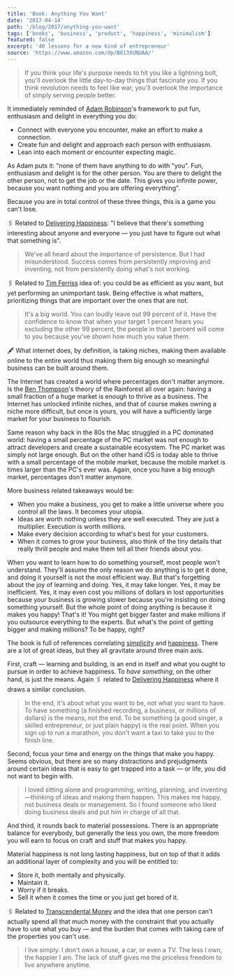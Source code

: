 ```yaml
---
title: 'Book: Anything You Want'
date: '2017-04-14'
path: '/blog/2017/anything-you-want'
tags: ['books', 'business', 'product', 'happiness', 'minimalism']
featured: false
excerpt: '40 lessons for a new kind of entrepreneur'
source: 'https://www.amazon.com/dp/B013XUNUAA/'
---
```


> If you think your life's purpose needs to hit you like a lightning bolt, you'll overlook the little day-to-day things that fascinate you. If you think revolution needs to feel like war, you'll overlook the importance of simply serving people better.

It immediately reminded of [Adam Robinson](https://en.wikipedia.org/wiki/Adam_Robinson)'s framework to put fun, enthusiasm and delight in everything you do:

- Connect with everyone you encounter, make an effort to make a connection.
- Create fun and delight and approach each person with enthusiasm.
- Lean into each moment or encounter expecting magic.

As Adam puts it: "none of them have anything to do with "you". Fun, enthusiasm and delight is for the other person. You are there to delight the other person, not to get the job or the date. This gives you infinite power, because you want nothing and you are offering everything".

Because you are in total control of these three things, this is a game you can't lose.

🖇 Related to [Delivering Happiness](/blog/2017/delivering-happiness): "I believe that there's something interesting about anyone and everyone — you just have to figure out what that something is".

> We've all heard about the importance of persistence. But I had misunderstood. Success comes from persistently improving and inventing, not from persistently doing what's not working.

🖇 Related to [Tim Ferriss](https://en.wikipedia.org/wiki/Tim_Ferriss) idea of: you could be as efficient as you want, but yet performing an unimportant task. Being effective is what matters, prioritizing things that are important over the ones that are not.

> It's a big world. You can loudly leave out 99 percent of it. Have the confidence to know that when your target 1 percent hears you excluding the other 99 percent, the people in that 1 percent will come to you because you've shown how much you value them.

🖋 What internet does, by definition, is taking niches, making them available online to the entire world thus making them big enough so meaningful business can be built around them.

The Internet has created a world where percentages don't matter anymore. Is the [Ben Thompson](http://exponent.fm/episode-012-the-internet-rainforest/)'s theory of the Rainforest all over again: having a small fraction of a huge market is enough to thrive as a business. The Internet has unlocked infinite niches, and that of course makes owning a niche more difficult, but once is yours, you will have a sufficiently large market for your business to flourish.

Same reason why back in the 80s the Mac struggled in a PC dominated world: having a small percentage of the PC market was not enough to attract developers and create a sustainable ecosystem. The PC market was simply not large enough. But on the other hand iOS is today able to thrive with a small percentage of the mobile market, because the mobile market is times larger than the PC's ever was. Again, once you have a big enough market, percentages don't matter anymore.

More business related takeaways would be:

- When you make a business, you get to make a little universe where you control all the laws. It becomes your utopia.
- Ideas are worth nothing unless they are well executed. They are just a multiplier. Execution is worth millions.
- Make every decision according to what's best for your customers.
- When it comes to grow your business, also think of the tiny details that really thrill people and make them tell all their friends about you.

When you want to learn how to do something yourself, most people won't understand. They'll assume the only reason we do anything is to get it done, and doing it yourself is not the most efficient way. But that's forgetting about the joy of learning and doing. Yes, it may take longer. Yes, it may be inefficient. Yes, it may even cost you millions of dollars in lost opportunities because your business is growing slower because you're insisting on doing something yourself. But the whole point of doing anything is because it makes you happy! That's it! You might get bigger faster and make millions if you outsource everything to the experts. But what's the point of getting bigger and making millions? To be happy, right?

The book is full of references correlating [simplicity](/tags/simplicity) and [happiness](/tags/happiness). There are a lot of great ideas, but they all gravitate around three main axis.

First, craft — learning and building, is an end in itself and what you ought to pursue in order to achieve happiness. To _have something_, on the other hand, is just the means. Again 🖇 related to [Delivering Happiness](/blog/2017/delivering-happiness) where it draws a similar conclusion.

> In the end, it's about what you want to be, not what you want to have. To have something (a finished recording, a business, or millions of dollars) is the means, not the end. To be something (a good singer, a skilled entrepreneur, or just plain happy) is the real point. When you sign up to run a marathon, you don't want a taxi to take you to the finish line.

Second, focus your time and energy on the things that make you happy. Seems obvious, but there are so many distractions and prejudgments around certain ideas that is easy to get trapped into a task — or life, you did not want to begin with.

> I loved sitting alone and programming, writing, planning, and inventing—thinking of ideas and making them happen. This makes me happy, not business deals or management. So I found someone who liked doing business deals and put him in charge of all that.

And third, it rounds back to material possessions. There is an appropriate balance for everybody, but generally the less you own, the more freedom you will earn to focus on craft and stuff that makes you happy.

Material happiness is not long lasting happiness, but on top of that it adds an additional layer of complexity and you will be entitled to:

- Store it, both mentally and physically.
- Maintain it.
- Worry if it breaks.
- Sell it when it comes the time or you just get bored of it.

🖇 Related to [Transcendental Money](http://scripting.com/davenet/2000/10/19/transcendentalMoney.html) and the idea that one person can't actually spend all that much money with the constraint that you actually have to use what you buy — and the burden that comes with taking care of the properties you can't use.

> I live simply. I don't own a house, a car, or even a TV. The less I own, the happier I am. The lack of stuff gives me the priceless freedom to live anywhere anytime.
